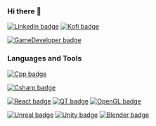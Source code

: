 ### Hi there 👋


[![Linkedin badge](https://img.shields.io/badge/LinkedIn-0077B5?style=for-the-badge&logo=linkedin&logoColor=white)](https://www.linkedin.com/in/manuel-pepe/)
[![Kofi badge](https://img.shields.io/badge/Ko--fi-F16061?style=for-the-badge&logo=ko-fi&logoColor=white)](https://ko-fi.com/manuelpepe0315)

[![GameDeveloper badge](https://img.shields.io/badge/Game%20Developer-E60012.svg?style=for-the-badge&logo=Game-Developer&logoColor=white)](https://www.mobygames.com/person/1222438/manuel-pepe/)

### Languages and Tools

[![Cpp badge](https://img.shields.io/badge/C%2B%2B-00599C?style=for-the-badge&logo=c%2B%2B&logoColor=white)]()
<!--[![C badge](https://img.shields.io/badge/C-00599C?style=for-the-badge&logo=c&logoColor=white)]()-->
[![Csharp badge](https://img.shields.io/badge/C%20Sharp-239120.svg?style=for-the-badge&logo=C-Sharp&logoColor=white)]()
<!--[![Javascript badge](https://img.shields.io/badge/JavaScript-F7DF1E.svg?style=for-the-badge&logo=JavaScript&logoColor=black)]()
[![HTML badge](https://img.shields.io/badge/HTML5-E34F26.svg?style=for-the-badge&logo=HTML5&logoColor=white)]()
[![CSS badge](https://img.shields.io/badge/CSS3-1572B6.svg?style=for-the-badge&logo=CSS3&logoColor=white)]()-->
[![React badge](https://img.shields.io/badge/React-61DAFB.svg?style=for-the-badge&logo=React&logoColor=black)]()
[![QT badge](https://img.shields.io/badge/Qt-41CD52.svg?style=for-the-badge&logo=Qt&logoColor=white)]()
[![OpenGL badge](https://img.shields.io/badge/OpenGL-5586A4.svg?style=for-the-badge&logo=OpenGL&logoColor=white)]()

[![Unreal badge](https://img.shields.io/badge/Unreal%20Engine-0E1128.svg?style=for-the-badge&logo=Unreal-Engine&logoColor=white)]()
[![Unity badge](https://img.shields.io/badge/Unity-FFFFFF.svg?style=for-the-badge&logo=Unity&logoColor=black)]()
[![Blender badge](https://img.shields.io/badge/Blender-F5792A.svg?style=for-the-badge&logo=Blender&logoColor=white)](https://www.blender.org/)

<!--
**ManuelPepe129/ManuelPepe129** is a ✨ _special_ ✨ repository because its `README.md` (this file) appears on your GitHub profile.

Here are some ideas to get you started:

- 🔭 I’m currently working on ...
- 🌱 I’m currently learning ...
- 👯 I’m looking to collaborate on ...
- 🤔 I’m looking for help with ...
- 💬 Ask me about ...
- 📫 How to reach me: ...
- 😄 Pronouns: ...
- ⚡ Fun fact: ...
-->
